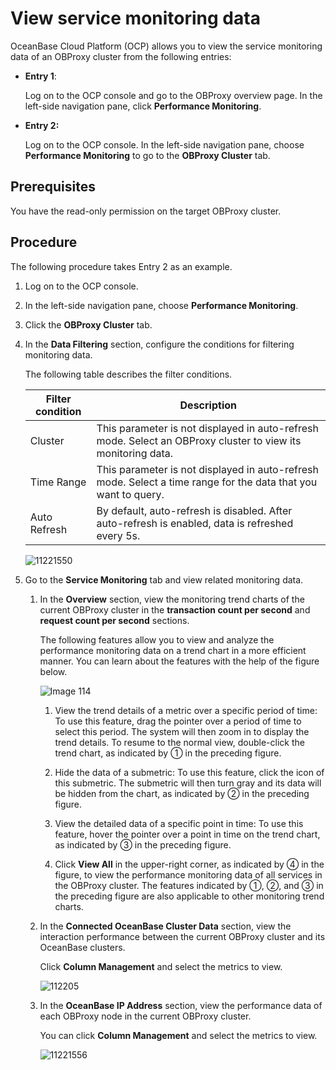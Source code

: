 # View service monitoring data

OceanBase Cloud Platform (OCP) allows you to view the service monitoring data of an OBProxy cluster from the following entries:

* **Entry 1**:

   Log on to the OCP console and go to the OBProxy overview page. In the left-side navigation pane, click **Performance Monitoring**.

* **Entry 2:**

   Log on to the OCP console. In the left-side navigation pane, choose **Performance Monitoring** to go to the **OBProxy Cluster** tab.

## Prerequisites

You have the read-only permission on the target OBProxy cluster.

## Procedure

The following procedure takes Entry 2 as an example.

1. Log on to the OCP console.

2. In the left-side navigation pane, choose **Performance Monitoring**.

3. Click the **OBProxy Cluster** tab.

4. In the **Data Filtering** section, configure the conditions for filtering monitoring data.

   The following table describes the filter conditions.

   | Filter condition | Description |
   |---------------|---------|
   | Cluster | This parameter is not displayed in auto-refresh mode. Select an OBProxy cluster to view its monitoring data.  |
   | Time Range | This parameter is not displayed in auto-refresh mode. Select a time range for the data that you want to query.  |
   | Auto Refresh | By default, auto-refresh is disabled. After auto-refresh is enabled, data is refreshed every 5s.  |

   ![11221550](https://obbusiness-private.oss-cn-shanghai.aliyuncs.com/doc/img/ocp/420/obprox%E7%9B%91%E6%8E%A7-1.png)

5. Go to the **Service Monitoring** tab and view related monitoring data.

   1. In the **Overview** section, view the monitoring trend charts of the current OBProxy cluster in the **transaction count per second** and **request count per second** sections.

      The following features allow you to view and analyze the performance monitoring data on a trend chart in a more efficient manner. You can learn about the features with the help of the figure below.

      ![Image 114](https://obbusiness-private.oss-cn-shanghai.aliyuncs.com/doc/img/ocp/420/obproxy%E7%9B%91%E6%8E%A7%E8%AF%A6%E6%83%85-1.png)

      1. View the trend details of a metric over a specific period of time: To use this feature, drag the pointer over a period of time to select this period. The system will then zoom in to display the trend details. To resume to the normal view, double-click the trend chart, as indicated by ① in the preceding figure.

      2. Hide the data of a submetric: To use this feature, click the icon of this submetric. The submetric will then turn gray and its data will be hidden from the chart, as indicated by ② in the preceding figure.

      3. View the detailed data of a specific point in time: To use this feature, hover the pointer over a point in time on the trend chart, as indicated by ③ in the preceding figure.
      4. Click **View All** in the upper-right corner, as indicated by ④ in the figure, to view the performance monitoring data of all services in the OBProxy cluster. The features indicated by ①, ②, and ③ in the preceding figure are also applicable to other monitoring trend charts.

   2. In the **Connected OceanBase Cluster Data** section, view the interaction performance between the current OBProxy cluster and its OceanBase clusters.

      Click **Column Management** and select the metrics to view.

      ![112205](https://obbusiness-private.oss-cn-shanghai.aliyuncs.com/doc/img/ocp/420/%E5%8F%AF%E8%BF%9E%E6%8E%A5ob%E9%9B%86%E7%BE%A4-1.png)

   3. In the **OceanBase IP Address** section, view the performance data of each OBProxy node in the current OBProxy cluster.

      You can click **Column Management** and select the metrics to view.

      ![11221556](https://obbusiness-private.oss-cn-shanghai.aliyuncs.com/doc/img/ocp/420/obIP%E5%9C%B0%E5%9D%80-1.png)
